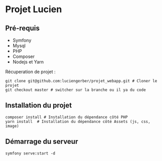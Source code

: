 # Projet Lucien

## Pré-requis
- Symfony
- Mysql
- PHP
- Composer
- Nodejs et Yarn

Récuperation de projet :

```shell
git clone git@github.com:luciengerber/projet_webapp.git # Cloner le projet
git checkout master # switcher sur la branche ou il ya du code
```

## Installation du projet

```shell
composer install # Installation du dépendance côté PHP
yarn install  # Installation du dépendance côté Assets (js, css, image)
```

## Démarrage du serveur

```shell
symfony serve:start -d
```


